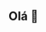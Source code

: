 ## Olá 👋

<!--

** Aqui estão algumas ideias para você começar: **

🙋‍♀️ Uma breve introdução - do que se trata a sua organização?
🌈 Diretrizes de contribuição - como a comunidade pode se envolver?
👩‍💻 Recursos úteis - onde a comunidade pode encontrar seus documentos? Há mais alguma coisa que a comunidade deva saber?
🍿 Curiosidades - o que sua equipe come no café da manhã?
🧙 Lembre-se de que você pode fazer coisas poderosas com o poder do [Markdown](https://guides.github.com/features/mastering-markdown/)
-->
